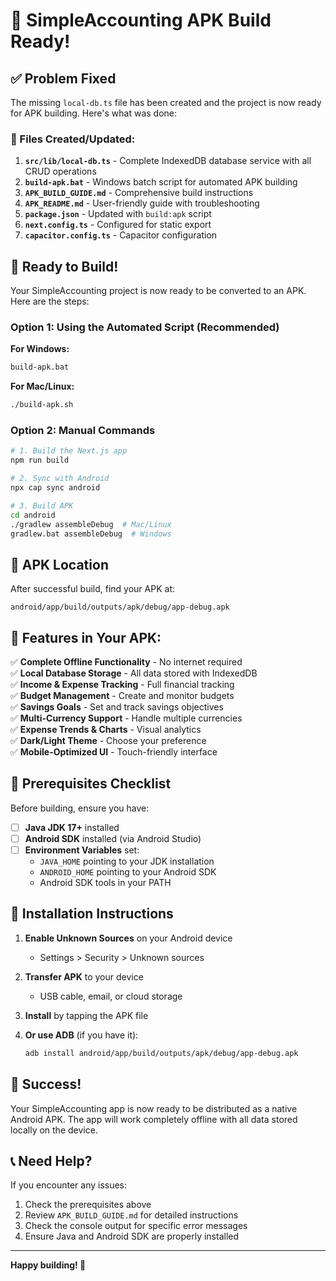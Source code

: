 # 🎉 SimpleAccounting APK Build Ready!

## ✅ Problem Fixed

The missing `local-db.ts` file has been created and the project is now ready for APK building. Here's what was done:

### 🔧 Files Created/Updated:

1. **`src/lib/local-db.ts`** - Complete IndexedDB database service with all CRUD operations
2. **`build-apk.bat`** - Windows batch script for automated APK building
3. **`APK_BUILD_GUIDE.md`** - Comprehensive build instructions
4. **`APK_README.md`** - User-friendly guide with troubleshooting
5. **`package.json`** - Updated with `build:apk` script
6. **`next.config.ts`** - Configured for static export
7. **`capacitor.config.ts`** - Capacitor configuration

## 🚀 Ready to Build!

Your SimpleAccounting project is now ready to be converted to an APK. Here are the steps:

### Option 1: Using the Automated Script (Recommended)

**For Windows:**
```bash
build-apk.bat
```

**For Mac/Linux:**
```bash
./build-apk.sh
```

### Option 2: Manual Commands

```bash
# 1. Build the Next.js app
npm run build

# 2. Sync with Android
npx cap sync android

# 3. Build APK
cd android
./gradlew assembleDebug  # Mac/Linux
gradlew.bat assembleDebug  # Windows
```

## 📱 APK Location

After successful build, find your APK at:
```
android/app/build/outputs/apk/debug/app-debug.apk
```

## 🎯 Features in Your APK:

✅ **Complete Offline Functionality** - No internet required  
✅ **Local Database Storage** - All data stored with IndexedDB  
✅ **Income & Expense Tracking** - Full financial tracking  
✅ **Budget Management** - Create and monitor budgets  
✅ **Savings Goals** - Set and track savings objectives  
✅ **Multi-Currency Support** - Handle multiple currencies  
✅ **Expense Trends & Charts** - Visual analytics  
✅ **Dark/Light Theme** - Choose your preference  
✅ **Mobile-Optimized UI** - Touch-friendly interface  

## 🔧 Prerequisites Checklist

Before building, ensure you have:

- [ ] **Java JDK 17+** installed
- [ ] **Android SDK** installed (via Android Studio)
- [ ] **Environment Variables** set:
  - `JAVA_HOME` pointing to your JDK installation
  - `ANDROID_HOME` pointing to your Android SDK
  - Android SDK tools in your PATH

## 📱 Installation Instructions

1. **Enable Unknown Sources** on your Android device
   - Settings > Security > Unknown sources

2. **Transfer APK** to your device
   - USB cable, email, or cloud storage

3. **Install** by tapping the APK file

4. **Or use ADB** (if you have it):
   ```bash
   adb install android/app/build/outputs/apk/debug/app-debug.apk
   ```

## 🎉 Success!

Your SimpleAccounting app is now ready to be distributed as a native Android APK. The app will work completely offline with all data stored locally on the device.

## 📞 Need Help?

If you encounter any issues:

1. Check the prerequisites above
2. Review `APK_BUILD_GUIDE.md` for detailed instructions
3. Check the console output for specific error messages
4. Ensure Java and Android SDK are properly installed

---

**Happy building! 🚀**